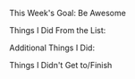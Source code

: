 
This Week's Goal: Be Awesome

Things I Did From the List:

Additional Things I Did:

Things I Didn't Get to/Finish

